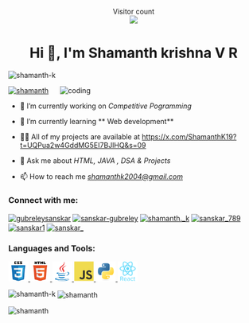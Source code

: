<p align="center"> 
  Visitor count<br>
  <img src="https://profile-counter.glitch.me/Shamanth-k/count.svg" />
</p>
<h1 align="center">Hi 👋, I'm Shamanth krishna V R</h1>
<p align="left"> <img src="https://komarev.com/ghpvc/?username=shamanth-k&label=Profile%20views&color=0e75b6&style=flat" alt="shamanth-k" /> </p>
<img align="right" alt="coding" width ="400" src="https://user-images.githubusercontent.com/46869388/89207039-b899e600-d5d7-11ea-90d0-c894383d35b4.gif">


<p align="left"> <a href="https://x.com/ShamanthK19?t=UQPua2w4GddMG5EI7BJlHQ&s=09" target="blank"><img src="https://img.shields.io/twitter/follow/shamanth.k?logo=twitter&style=for-the-badge" alt="shamanth" /></a> </p>

- 🔭 I’m currently working on *Competitive Pogramming*

- 🌱 I’m currently learning ** Web development**

- 👨‍💻 All of my projects are available at https://x.com/ShamanthK19?t=UQPua2w4GddMG5EI7BJlHQ&s=09

- 💬 Ask me about *HTML, JAVA , DSA & Projects*

- 📫 How to reach me *shamanthk2004@gmail.com*

<h3 align="left">Connect with me:</h3>
<p align="left">
<a href="https://x.com/ShamanthK19?t=UQPua2w4GddMG5EI7BJlHQ&s=09" target="blank"><img align="center" src="https://raw.githubusercontent.com/rahuldkjain/github-profile-readme-generator/master/src/images/icons/Social/twitter.svg" alt="gubreleysanskar" height="30" width="40" /></a>
<a href="https://www.linkedin.com/in/shamanth-krishna-v-r-89178b267/c" target="blank"><img align="center" src="https://raw.githubusercontent.com/rahuldkjain/github-profile-readme-generator/master/src/images/icons/Social/linked-in-alt.svg" alt="sanskar-gubreley" height="30" width="40" /></a>
<a href="https://www.instagram.com/shamanth._k?igsh=dGwzOGF6bzRybzlm" target="blank"><img align="center" src="https://raw.githubusercontent.com/rahuldkjain/github-profile-readme-generator/master/src/images/icons/Social/instagram.svg" alt="shamanth._k" height="30" width="40" /></a>
<a href="https://www.codechef.com/users/shamanth_k" target="blank"><img align="center" src="https://pbs.twimg.com/profile_images/1477930785537605633/ROTVNVz7_400x400.jpg" alt="sanskar_789" height="30" width="40" /></a>
<a href="https://www.hackerrank.com/profile/shamanthk2004" target="blank"><img align="center" src="https://raw.githubusercontent.com/rahuldkjain/github-profile-readme-generator/master/src/images/icons/Social/hackerrank.svg" alt="sanskar1" height="30" width="40" /></a>
<a href="https://leetcode.com/u/OhoPcMwPyX/" target="blank"><img align="center" src="https://raw.githubusercontent.com/rahuldkjain/github-profile-readme-generator/master/src/images/icons/Social/leet-code.svg" alt="sanskar_" height="30" width="40" /></a>
</p>

<h3 align="left">Languages and Tools:</h3>
<p align="left"> <a href="https://www.w3schools.com/css/" target="_blank" rel="noreferrer"> <img src="https://raw.githubusercontent.com/devicons/devicon/master/icons/css3/css3-original-wordmark.svg" alt="css3" width="40" height="40"/> </a> <a href="https://www.w3.org/html/" target="_blank" rel="noreferrer"> <img src="https://raw.githubusercontent.com/devicons/devicon/master/icons/html5/html5-original-wordmark.svg" alt="html5" width="40" height="40"/> </a> <a href="https://www.java.com" target="_blank" rel="noreferrer"> <img src="https://raw.githubusercontent.com/devicons/devicon/master/icons/java/java-original.svg" alt="java" width="40" height="40"/> </a> <a href="https://developer.mozilla.org/en-US/docs/Web/JavaScript" target="_blank" rel="noreferrer"> <img src="https://raw.githubusercontent.com/devicons/devicon/master/icons/javascript/javascript-original.svg" alt="javascript" width="40" height="40"/> </a> <a href="https://www.python.org" target="_blank" rel="noreferrer"> <img src="https://raw.githubusercontent.com/devicons/devicon/master/icons/python/python-original.svg" alt="python" width="40" height="40"/> </a> <a href="https://reactjs.org/" target="_blank" rel="noreferrer"> <img src="https://raw.githubusercontent.com/devicons/devicon/master/icons/react/react-original-wordmark.svg" alt="react" width="40" height="40"/> </a> </p>

<p><img align="left" src="https://github-readme-stats.vercel.app/api/top-langs?username=Shamanth-k&show_icons=true&locale=en&layout=compact" alt="shamanth-k" /></p>


<p>&nbsp;<img align="center" src="https://github-readme-stats.vercel.app/api?username=Shamanth-k&show_icons=true&locale=en" alt="shamanth" /></p>

<p><img align="center" src="https://github-readme-streak-stats.herokuapp.com/?user=Shamanth-k&" alt="shamanth" /></p>

